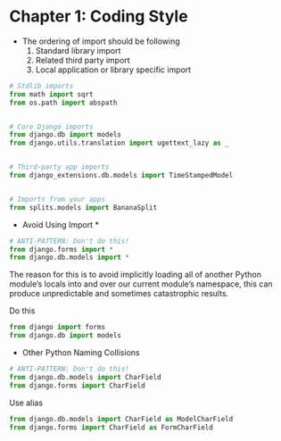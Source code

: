 # Chapter 1: Coding Style

- The ordering of import should be following
  1. Standard library import
  1. Related third party import
  1. Local application or library specific import

```py
# Stdlib imports
from math import sqrt
from os.path import abspath


# Core Django imports
from django.db import models
from django.utils.translation import ugettext_lazy as _


# Third-party app imports
from django_extensions.db.models import TimeStampedModel


# Imports from your apps
from splits.models import BananaSplit
```

- Avoid Using Import \*

```py
# ANTI-PATTERN: Don't do this!
from django.forms import *
from django.db.models import *
```

The reason for this is to avoid implicitly loading all of another Python module’s locals into and over
our current module’s namespace, this can produce unpredictable and sometimes catastrophic results.

Do this

```py
from django import forms
from django.db import models
```

- Other Python Naming Collisions

```py
# ANTI-PATTERN: Don't do this!
from django.db.models import CharField
from django.forms import CharField
```

Use alias

```py
from django.db.models import CharField as ModelCharField
from django.forms import CharField as FormCharField
```
